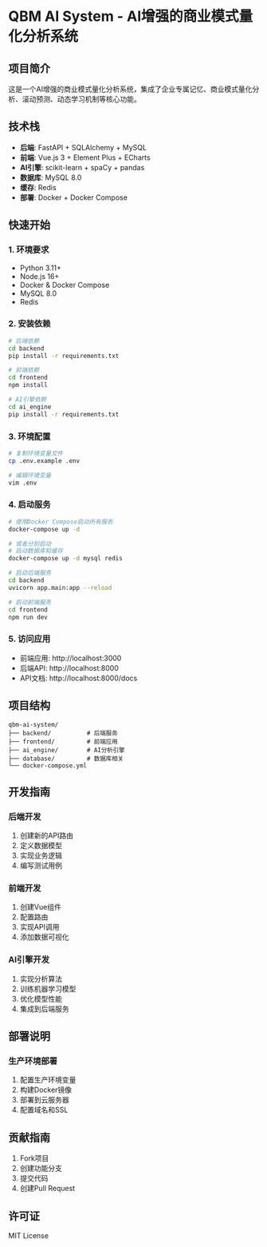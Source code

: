 # QBM AI System - AI增强的商业模式量化分析系统

## 项目简介

这是一个AI增强的商业模式量化分析系统，集成了企业专属记忆、商业模式量化分析、滚动预测、动态学习机制等核心功能。

## 技术栈

- **后端**: FastAPI + SQLAlchemy + MySQL
- **前端**: Vue.js 3 + Element Plus + ECharts
- **AI引擎**: scikit-learn + spaCy + pandas
- **数据库**: MySQL 8.0
- **缓存**: Redis
- **部署**: Docker + Docker Compose

## 快速开始

### 1. 环境要求

- Python 3.11+
- Node.js 16+
- Docker & Docker Compose
- MySQL 8.0
- Redis

### 2. 安装依赖

```bash
# 后端依赖
cd backend
pip install -r requirements.txt

# 前端依赖
cd frontend
npm install

# AI引擎依赖
cd ai_engine
pip install -r requirements.txt
```

### 3. 环境配置

```bash
# 复制环境变量文件
cp .env.example .env

# 编辑环境变量
vim .env
```

### 4. 启动服务

```bash
# 使用Docker Compose启动所有服务
docker-compose up -d

# 或者分别启动
# 启动数据库和缓存
docker-compose up -d mysql redis

# 启动后端服务
cd backend
uvicorn app.main:app --reload

# 启动前端服务
cd frontend
npm run dev
```

### 5. 访问应用

- 前端应用: http://localhost:3000
- 后端API: http://localhost:8000
- API文档: http://localhost:8000/docs

## 项目结构

```
qbm-ai-system/
├── backend/          # 后端服务
├── frontend/         # 前端应用
├── ai_engine/        # AI分析引擎
├── database/         # 数据库相关
└── docker-compose.yml
```

## 开发指南

### 后端开发

1. 创建新的API路由
2. 定义数据模型
3. 实现业务逻辑
4. 编写测试用例

### 前端开发

1. 创建Vue组件
2. 配置路由
3. 实现API调用
4. 添加数据可视化

### AI引擎开发

1. 实现分析算法
2. 训练机器学习模型
3. 优化模型性能
4. 集成到后端服务

## 部署说明

### 生产环境部署

1. 配置生产环境变量
2. 构建Docker镜像
3. 部署到云服务器
4. 配置域名和SSL

## 贡献指南

1. Fork项目
2. 创建功能分支
3. 提交代码
4. 创建Pull Request

## 许可证

MIT License
